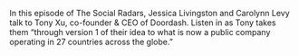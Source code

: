 In this episode of The Social Radars, Jessica Livingston and Carolynn Levy talk to Tony Xu, co-founder & CEO of Doordash. Listen in as Tony takes them “through version 1 of their idea to what is now a public company operating in 27 countries across the globe.”